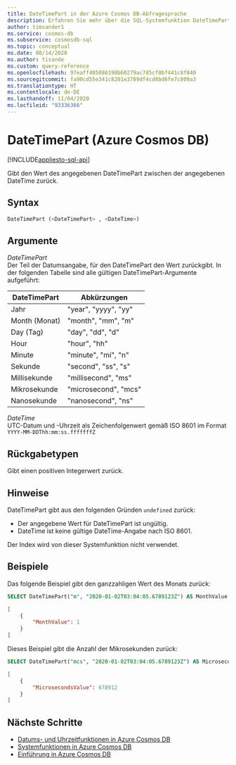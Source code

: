 ```yaml
---
title: DateTimePart in der Azure Cosmos DB-Abfragesprache
description: Erfahren Sie mehr über die SQL-Systemfunktion DateTimePart in Azure Cosmos DB.
author: timsander1
ms.service: cosmos-db
ms.subservice: cosmosdb-sql
ms.topic: conceptual
ms.date: 08/14/2020
ms.author: tisande
ms.custom: query-reference
ms.openlocfilehash: 97eaff405086190b60279ac7d5cf8bf441c8f840
ms.sourcegitcommit: fa90cd55e341c8201e3789df4cd8bd6fe7c809a3
ms.translationtype: HT
ms.contentlocale: de-DE
ms.lasthandoff: 11/04/2020
ms.locfileid: "93336366"
---
```

# <a name="datetimepart-azure-cosmos-db"></a>DateTimePart (Azure Cosmos DB)
[!INCLUDE[appliesto-sql-api](includes/appliesto-sql-api.md)]

Gibt den Wert des angegebenen DateTimePart zwischen der angegebenen DateTime zurück.
  
## <a name="syntax"></a>Syntax
  
```sql
DateTimePart (<DateTimePart> , <DateTime>)
```

## <a name="arguments"></a>Argumente
  
*DateTimePart*  
   Der Teil der Datumsangabe, für den DateTimePart den Wert zurückgibt. In der folgenden Tabelle sind alle gültigen DateTimePart-Argumente aufgeführt:

| DateTimePart | Abkürzungen        |
| ------------ | -------------------- |
| Jahr         | "year", "yyyy", "yy" |
| Month (Monat)        | "month", "mm", "m"   |
| Day (Tag)          | "day", "dd", "d"     |
| Hour         | "hour", "hh"         |
| Minute       | "minute", "mi", "n"  |
| Sekunde       | "second", "ss", "s"  |
| Millisekunde  | "millisecond", "ms"  |
| Mikrosekunde  | "microsecond", "mcs" |
| Nanosekunde   | "nanosecond", "ns"   |

*DateTime*  
   UTC-Datum und -Uhrzeit als Zeichenfolgenwert gemäß ISO 8601 im Format `YYYY-MM-DDThh:mm:ss.fffffffZ`

## <a name="return-types"></a>Rückgabetypen

Gibt einen positiven Integerwert zurück.

## <a name="remarks"></a>Hinweise

DateTimePart gibt aus den folgenden Gründen `undefined` zurück:

- Der angegebene Wert für DateTimePart ist ungültig.
- DateTime ist keine gültige DateTime-Angabe nach ISO 8601.

Der Index wird von dieser Systemfunktion nicht verwendet.

## <a name="examples"></a>Beispiele

Das folgende Beispiel gibt den ganzzahligen Wert des Monats zurück:

```sql
SELECT DateTimePart("m", "2020-01-02T03:04:05.6789123Z") AS MonthValue
```

```json
[
    {
        "MonthValue": 1
    }
]
```

Dieses Beispiel gibt die Anzahl der Mikrosekunden zurück:

```sql
SELECT DateTimePart("mcs", "2020-01-02T03:04:05.6789123Z") AS MicrosecondsValue
```

```json
[
    {
        "MicrosecondsValue": 678912
    }
]
```

## <a name="next-steps"></a>Nächste Schritte

- [Datums- und Uhrzeitfunktionen in Azure Cosmos DB](sql-query-date-time-functions.md)
- [Systemfunktionen in Azure Cosmos DB](sql-query-system-functions.md)
- [Einführung in Azure Cosmos DB](introduction.md)
